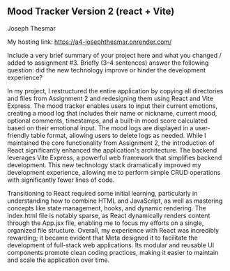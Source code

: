 ## Mood Tracker Version 2 (react + Vite)

Joseph Thesmar

My hosting link: https://a4-josephthesmar.onrender.com/

Include a very brief summary of your project here and what you changed / added to assignment #3. Briefly (3–4 sentences) answer the following question: did the new technology improve or hinder the development experience?

In my project, I restructured the entire application by copying all directories and files from Assignment 2 and redesigning them using React and Vite Express. The mood tracker enables users to input their current emotions, creating a mood log that includes their name or nickname, current mood, optional comments, timestamps, and a built-in mood score calculated based on their emotional input. The mood logs are displayed in a user-friendly table format, allowing users to delete logs as needed. While I maintained the core functionality from Assignment 2, the introduction of React significantly enhanced the application's architecture. The backend leverages Vite Express, a powerful web framework that simplifies backend development. This new technology stack dramatically improved my development experience, allowing me to perform simple CRUD operations with significantly fewer lines of code.

Transitioning to React required some initial learning, particularly in understanding how to combine HTML and JavaScript, as well as mastering concepts like state management, hooks, and dynamic rendering. The index.html file is notably sparse, as React dynamically renders content through the App.jsx file, enabling me to focus my efforts on a single, organized file structure. Overall, my experience with React was incredibly rewarding; it became evident that Meta designed it to facilitate the development of full-stack web applications. Its modular and reusable UI components promote clean coding practices, making it easier to maintain and scale the application over time.

